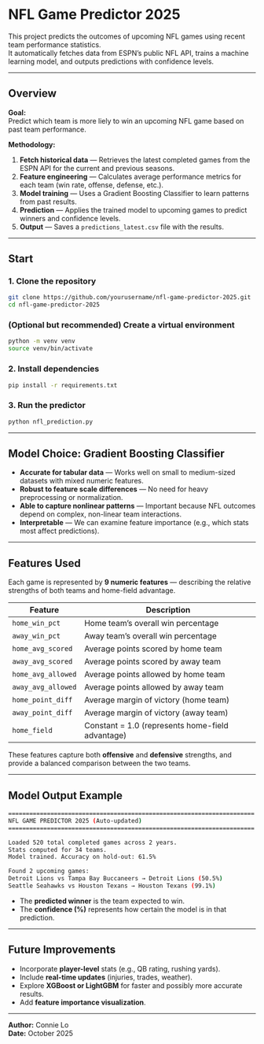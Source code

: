# NFL Game Predictor 2025

This project predicts the outcomes of upcoming NFL games using recent team performance statistics.  
It automatically fetches data from ESPN’s public NFL API, trains a machine learning model, and outputs predictions with confidence levels.

---

## Overview

**Goal:**  
Predict which team is more liely to win an upcoming NFL game based on past team performance.

**Methodology:**  
1. **Fetch historical data** — Retrieves the latest completed games from the ESPN API for the current and previous seasons.  
2. **Feature engineering** — Calculates average performance metrics for each team (win rate, offense, defense, etc.).  
3. **Model training** — Uses a Gradient Boosting Classifier to learn patterns from past results.  
4. **Prediction** — Applies the trained model to upcoming games to predict winners and confidence levels.  
5. **Output** — Saves a `predictions_latest.csv` file with the results.

---

## Start
### 1. Clone the repository
```bash
git clone https://github.com/yourusername/nfl-game-predictor-2025.git
cd nfl-game-predictor-2025
```

### (Optional but recommended) Create a virtual environment
```bash
python -m venv venv
source venv/bin/activate
```

### 2. Install dependencies
```bash
pip install -r requirements.txt
```

### 3. Run the predictor
```bash
python nfl_prediction.py
```

---

## Model Choice: Gradient Boosting Classifier
- **Accurate for tabular data** — Works well on small to medium-sized datasets with mixed numeric features.  
- **Robust to feature scale differences** — No need for heavy preprocessing or normalization.  
- **Able to capture nonlinear patterns** — Important because NFL outcomes depend on complex, non-linear team interactions.  
- **Interpretable** — We can examine feature importance (e.g., which stats most affect predictions).

---

## Features Used

Each game is represented by **9 numeric features** — describing the relative strengths of both teams and home-field advantage.

| Feature | Description |
|----------|-------------|
| `home_win_pct` | Home team’s overall win percentage |
| `away_win_pct` | Away team’s overall win percentage |
| `home_avg_scored` | Average points scored by home team |
| `away_avg_scored` | Average points scored by away team |
| `home_avg_allowed` | Average points allowed by home team |
| `away_avg_allowed` | Average points allowed by away team |
| `home_point_diff` | Average margin of victory (home team) |
| `away_point_diff` | Average margin of victory (away team) |
| `home_field` | Constant = 1.0 (represents home-field advantage) |

These features capture both **offensive** and **defensive** strengths, and provide a balanced comparison between the two teams.

---

## Model Output Example
```bash
======================================================================
NFL GAME PREDICTOR 2025 (Auto-updated)
====================================================================== 

Loaded 520 total completed games across 2 years.
Stats computed for 34 teams.
Model trained. Accuracy on hold-out: 61.5%

Found 2 upcoming games:
Detroit Lions vs Tampa Bay Buccaneers → Detroit Lions (50.5%)
Seattle Seahawks vs Houston Texans → Houston Texans (99.1%)
```
- The **predicted winner** is the team expected to win.  
- The **confidence (%)** represents how certain the model is in that prediction.  

---

## Future Improvements
- Incorporate **player-level** stats (e.g., QB rating, rushing yards).  
- Include **real-time updates** (injuries, trades, weather).  
- Explore **XGBoost or LightGBM** for faster and possibly more accurate results.  
- Add **feature importance visualization**.

---

**Author:** Connie Lo  
**Date:** October 2025